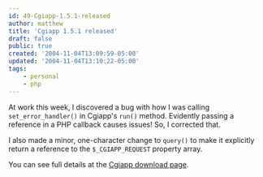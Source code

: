 ```yaml
---
id: 49-Cgiapp-1.5.1-released
author: matthew
title: 'Cgiapp 1.5.1 released'
draft: false
public: true
created: '2004-11-04T13:09:59-05:00'
updated: '2004-11-04T13:10:22-05:00'
tags:
    - personal
    - php
---
```

At work this week, I discovered a bug with how I was calling
`set_error_handler()` in Cgiapp's `run()` method. Evidently passing a reference
in a PHP callback causes issues! So, I corrected that.

I also made a minor, one-character change to `query()` to make it explicitly
return a reference to the `$_CGIAPP_REQUEST` property array.

You can see full details at the [Cgiapp download page](download?mode=view&id=11).
